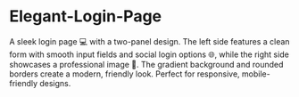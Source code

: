 # Elegant-Login-Page
A sleek login page 💻 with a two-panel design. The left side features a clean form with smooth input fields and social login options 🌐, while the right side showcases a professional image 📱. The gradient background and rounded borders create a modern, friendly look. Perfect for responsive, mobile-friendly designs.
